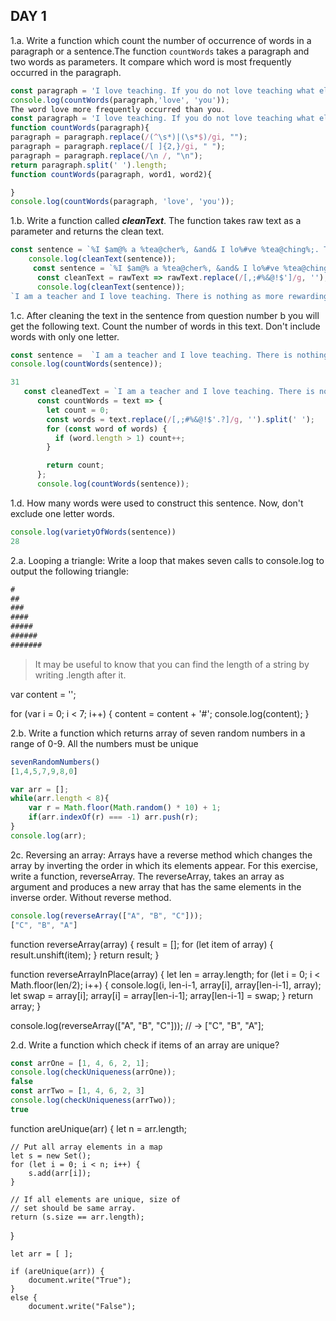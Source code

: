 ## DAY 1

1.a. Write a function which count the number of occurrence of words in a paragraph or a sentence.The function `countWords` takes a paragraph and two words as parameters. It compare  which word is most frequently occurred in the paragraph.
```js
const paragraph = 'I love teaching. If you do not love teaching what else can you love. I love JavaScript if you do not love something which can give life to your application what else can you love.';
console.log(countWords(paragraph,'love', 'you'));
The word love more frequently occurred than you.
const paragraph = 'I love teaching. If you do not love teaching what else can you love. I love Javascript if you do not love something which can give life to your appication what else can you love.';
function countWords(paragraph){
paragraph = paragraph.replace(/(^\s*)|(\s*$)/gi, "");
paragraph = paragraph.replace(/[ ]{2,}/gi, " ");
paragraph = paragraph.replace(/\n /, "\n");
return paragraph.split(' ').length;
function countWords(paragraph, word1, word2){

}
console.log(countWords(paragraph, 'love', 'you'));
```
1.b. Write a function called ***cleanText***. The function takes raw text as a parameter and returns the clean text.
```js
const sentence = `%I $am@% a %tea@cher%, &and& I lo%#ve %tea@ching%;. There $is nothing; &as& mo@re rewarding as educa@ting &and& @emp%o@wering peo@ple. ;I found tea@ching m%o@re interesting tha@n any other %jo@bs. %Do@es thi%s mo@tivate yo@u to be a tea@cher!?`;
    console.log(cleanText(sentence));
     const sentence = `%I $am@% a %tea@cher%, &and& I lo%#ve %tea@ching%;. There $is nothing; &as& mo@re rewarding as educa@ting &and& @emp%o@wering peo@ple. ;I found tea@ching m%o@re interesting tha@n any other %jo@bs. %Do@es thi%s mo@tivate yo@u to be a tea@cher!?`;
      const cleanText = rawText => rawText.replace(/[,;#%&@!$']/g, '');
      console.log(cleanText(sentence));
`I am a teacher and I love teaching. There is nothing as more rewarding as educating and empowering people. I found teaching more interesting than any other jobs. Does this motivate you to be a teacher?`
```  

1.c. After cleaning the text in the sentence from question number b you will get the following text. Count the number of words in this text. Don't include words with only one letter.

```js
const sentence =  `I am a teacher and I love teaching. There is nothing as more rewarding as educating and empowering people. I found teaching more interesting than any other jobs. Does this motivate you to be a teacher?`
console.log(countWords(sentence));

31
   const cleanedText = `I am a teacher and I love teaching. There is nothing as more rewarding as educating and empowering people. I found teaching more interesting than any other jobs. Does this motivate you to be a teacher?`;
      const countWords = text => {
        let count = 0;
        const words = text.replace(/[,;#%&@!$'.?]/g, '').split(' ');
        for (const word of words) {
          if (word.length > 1) count++;
        }

        return count;
      };
      console.log(countWords(sentence));
```
1.d. How many words were used to construct this sentence. Now, don't exclude one letter words.
```js
console.log(varietyOfWords(sentence))
28
```

2.a. Looping a triangle: Write a loop that makes seven calls to console.log to output the following triangle:
```js
#
##
###
####
#####
######
#######
```
> It may be useful to know that you can find the length of a string by writing .length after it.

var content = '';

for (var i = 0; i < 7; i++) {
    content = content + '#';
    console.log(content);
}

2.b. Write a function which returns array of seven random numbers in a range of 0-9. All the numbers must be unique
```js
sevenRandomNumbers()
[1,4,5,7,9,8,0]

var arr = [];
while(arr.length < 8){
    var r = Math.floor(Math.random() * 10) + 1;
    if(arr.indexOf(r) === -1) arr.push(r);
}
console.log(arr);

```
2c. Reversing an array: Arrays have a reverse method which changes the array by inverting the order in which its elements appear. For this exercise, write a function, reverseArray. The  reverseArray, takes an array as argument and produces a new array that has the same elements in the inverse order. Without reverse method.
```js
console.log(reverseArray(["A", "B", "C"]));
["C", "B", "A"]
```
function reverseArray(array) {
  result = [];
  for (let item of array) {
    result.unshift(item);
  }
  return result;
}

function reverseArrayInPlace(array) {
  let len = array.length;
  for (let i = 0; i < Math.floor(len/2); i++) {
    console.log(i, len-i-1, array[i], array[len-i-1], array);
    let swap = array[i];
    array[i] = array[len-i-1];
    array[len-i-1] = swap;
  }
  return array;
}

console.log(reverseArray(["A", "B", "C"]));
// → ["C", "B", "A"];

2.d. Write a function which check if items of an array are unique?
```js
const arrOne = [1, 4, 6, 2, 1];
console.log(checkUniqueness(arrOne));
false
const arrTwo = [1, 4, 6, 2, 3]
console.log(checkUniqueness(arrTwo));
true
```
function areUnique(arr)
{
    let n = arr.length;
 
    // Put all array elements in a map
    let s = new Set();
    for (let i = 0; i < n; i++) {
        s.add(arr[i]);
    }
 
    // If all elements are unique, size of
    // set should be same array.
    return (s.size == arr.length);
}
 
    let arr = [ ];
 
    if (areUnique(arr)) {
        document.write("True");
    }
    else {
        document.write("False");
